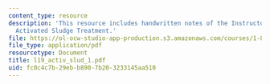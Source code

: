 ```yaml
---
content_type: resource
description: 'This resource includes handwritten notes of the Instructor on the topic:
  Activated Sludge Treatment.'
file: https://ol-ocw-studio-app-production.s3.amazonaws.com/courses/1-85-water-and-wastewater-treatment-engineering-spring-2006/fc0c4c7b29ebb8907b203233145aa510_l19_activ_slud_1.pdf
file_type: application/pdf
resourcetype: Document
title: l19_activ_slud_1.pdf
uid: fc0c4c7b-29eb-b890-7b20-3233145aa510
---
```


